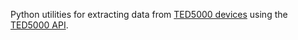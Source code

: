 Python utilities for extracting data from [TED5000 devices](http://www.theenergydetective.com/ted-5000-overview.html) using the [TED5000 API](http://www.theenergydetective.com/ted-5000-developer-and-api.html).